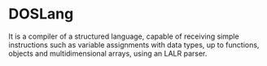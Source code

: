 # DOSLang
It is a compiler of a structured language, capable of receiving simple instructions such as variable assignments with data types, up to functions, objects and multidimensional arrays, using an LALR parser.